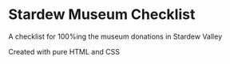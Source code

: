 # Stardew Museum Checklist

A checklist for 100%ing the museum donations in Stardew Valley

Created with pure HTML and CSS
